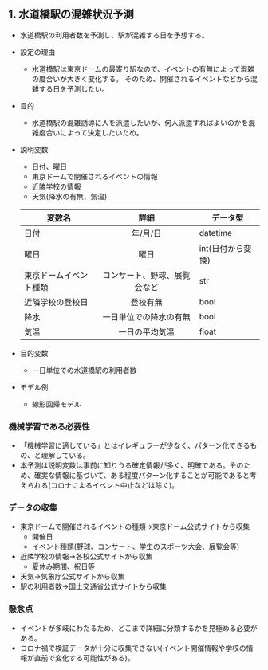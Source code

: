 ## 1. 水道橋駅の混雑状況予測
  - 水道橋駅の利用者数を予測し、駅が混雑する日を予想する。
  - 設定の理由
      - 水道橋駅は東京ドームの最寄り駅なので、イベントの有無によって混雑の度合いが大きく変化する。
        そのため、開催されるイベントなどから混雑する日を予測したい。
  - 目的
      - 水道橋駅の混雑誘導に人を派遣したいが、何人派遣すればよいのかを混雑度合いによって決定したいため。
      
  - 説明変数
    - 日付、曜日
    - 東京ドームで開催されるイベントの情報
    - 近隣学校の情報
    - 天気(降水の有無、気温)
    
    | 変数名 | 詳細 | データ型 |
    |-----|:---:|-----|
    | 日付 | 年/月/日 | datetime |
    | 曜日 | 曜日 | int(日付から変換) |
    | 東京ドームイベント種類| コンサート、野球、展覧会など | str |
    | 近隣学校の登校日 | 登校有無  | bool  |
    | 降水 | 一日単位での降水の有無 | bool |
    | 気温 | 一日の平均気温 | float |

  - 目的変数
    - 一日単位での水道橋駅の利用者数
  - モデル例
    - 線形回帰モデル
  ### 機械学習である必要性
  - 「機械学習に適している」とはイレギュラーが少なく、パターン化できるもの、と理解している。
  - 本予測は説明変数は事前に知りうる確定情報が多く、明確である。そのため、確実な情報に基づいて、ある程度パターン化することが可能であると考えられる(コロナによるイベント中止などは除く)。
  ### データの収集
  - 東京ドームで開催されるイベントの種類→東京ドーム公式サイトから収集
    - 開催日
    - イベント種類(野球、コンサート、学生のスポーツ大会、展覧会等)
  - 近隣学校の情報→各校公式サイトから収集
    - 夏休み期間、祝日等
  - 天気→気象庁公式サイトから収集
  - 駅の利用者数→国土交通省公式サイトから収集
  ### 懸念点
  - イベントが多岐にわたるため、どこまで詳細に分類するかを見極める必要がある。
  - コロナ禍で検証データが十分に収集できない(イベント開催情報や学校の情報が直前で変化する可能性がある)。
